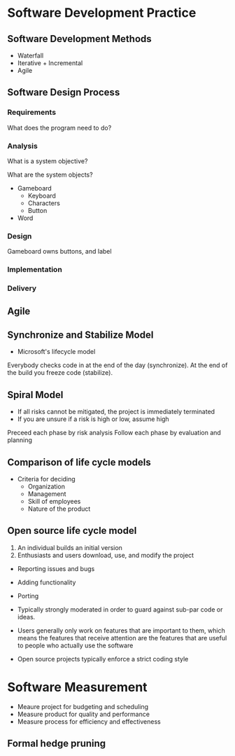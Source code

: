 # Software Development Practice

## Software Development Methods
- Waterfall
- Iterative + Incremental
- Agile

## Software Design Process

### Requirements

What does the program need to do?

### Analysis

What is a system objective?

What are the system objects?

- Gameboard
  - Keyboard
  - Characters
  - Button
- Word

### Design

Gameboard owns buttons, and label

### Implementation

### Delivery

## Agile

## Synchronize and Stabilize Model

- Microsoft's lifecycle model

Everybody checks code in at the end of the day (synchronize). At the end of the
build you freeze code (stabilize).

## Spiral Model

- If all risks cannot be mitigated, the project is immediately terminated
- If you are unsure if a risk is high or low, assume high

Preceed each phase by risk analysis Follow each phase by evaluation and
planning

## Comparison of life cycle models

- Criteria for deciding
  - Organization
  - Management
  - Skill of employees
  - Nature of the product

## Open source life cycle model

1. An individual builds an initial version
2. Enthusiasts and users download, use, and modify the project
  - Reporting issues and bugs
  - Adding functionality
  - Porting

- Typically strongly moderated in order to guard against sub-par code or ideas.
- Users generally only work on features that are important to them, which means
  the features that receive attention are the features that are useful to
  people who actually use the software
- Open source projects typically enforce a strict coding style

# Software Measurement

- Meaure project for budgeting and scheduling
- Measure product for quality and performance
- Measure process for efficiency and effectiveness

## Formal hedge pruning


